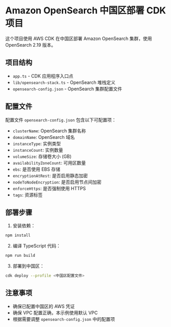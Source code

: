 # Amazon OpenSearch 中国区部署 CDK 项目

这个项目使用 AWS CDK 在中国区部署 Amazon OpenSearch 集群，使用 OpenSearch 2.19 版本。

## 项目结构

- `app.ts` - CDK 应用程序入口点
- `lib/opensearch-stack.ts` - OpenSearch 堆栈定义
- `opensearch-config.json` - OpenSearch 集群配置文件

## 配置文件

配置文件 `opensearch-config.json` 包含以下可配置项：

- `clusterName`: OpenSearch 集群名称
- `domainName`: OpenSearch 域名
- `instanceType`: 实例类型
- `instanceCount`: 实例数量
- `volumeSize`: 存储卷大小 (GB)
- `availabilityZoneCount`: 可用区数量
- `ebs`: 是否使用 EBS 存储
- `encryptionAtRest`: 是否启用静态加密
- `nodeToNodeEncryption`: 是否启用节点间加密
- `enforceHttps`: 是否强制使用 HTTPS
- `tags`: 资源标签

## 部署步骤

1. 安装依赖：

```bash
npm install
```

2. 编译 TypeScript 代码：

```bash
npm run build
```

3. 部署到中国区：

```bash
cdk deploy --profile <中国区配置文件>
```

## 注意事项

- 确保已配置中国区的 AWS 凭证
- 确保 VPC 配置正确，本示例使用默认 VPC
- 根据需要调整 `opensearch-config.json` 中的配置项
